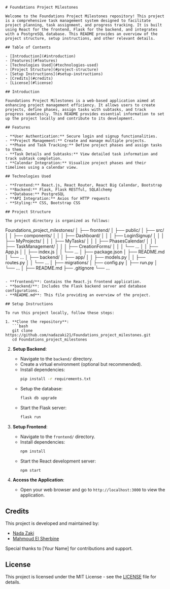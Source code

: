 ```
# Foundations Project Milestones

Welcome to the Foundations Project Milestones repository! This project is a comprehensive task management system designed to facilitate project planning, task assignment, and progress tracking. It is built using React for the frontend, Flask for the backend, and integrates with a PostgreSQL database. This README provides an overview of the project structure, setup instructions, and other relevant details.

## Table of Contents

- [Introduction](#introduction)
- [Features](#features)
- [Technologies Used](#technologies-used)
- [Project Structure](#project-structure)
- [Setup Instructions](#setup-instructions)
- [Credits](#credits)
- [License](#license)

## Introduction

Foundations Project Milestones is a web-based application aimed at enhancing project management efficiency. It allows users to create projects, define phases, assign tasks with subtasks, and track progress seamlessly. This README provides essential information to set up the project locally and contribute to its development.

## Features

- **User Authentication:** Secure login and signup functionalities.
- **Project Management:** Create and manage multiple projects.
- **Phase and Task Tracking:** Define project phases and assign tasks to them.
- **Task Details and Subtasks:** View detailed task information and track subtask completion.
- **Calendar Integration:** Visualize project phases and their timelines using a calendar view.

## Technologies Used

- **Frontend:** React.js, React Router, React Big Calendar, Bootstrap
- **Backend:** Flask, Flask RESTful, SQLAlchemy
- **Database:** PostgreSQL
- **API Integration:** Axios for HTTP requests
- **Styling:** CSS, Bootstrap CSS

## Project Structure

The project directory is organized as follows:

```
Foundations_project_milestones/
│
├── frontend/
│   ├── public/
│   ├── src/
│   │   ├── components/
│   │   │   ├── Dashboard/
│   │   │   ├── LoginSignup/
│   │   │   ├── MyProjects/
│   │   │   ├── MyTasks/
│   │   │   ├── PhasesCalendar/
│   │   │   ├── TaskManagement/
│   │   │   ├── CreationForms/
│   │   │   └── ...
│   │   ├── App.js
│   │   ├── index.js
│   │   └── ...
│   ├── package.json
│   ├── README.md
│   └── ...
│
├── backend/
│   ├── app/
│   │   ├── models.py
│   │   ├── routes.py
│   │   └── ...
│   ├── migrations/
│   ├── config.py
│   ├── run.py
│   └── ...
│
├── README.md
├── .gitignore
└── ...
```

- **frontend/**: Contains the React.js frontend application.
- **backend/**: Includes the Flask backend server and database configurations.
- **README.md**: This file providing an overview of the project.

## Setup Instructions

To run this project locally, follow these steps:

1. **Clone the repository**:
   ```bash
   git clone https://github.com/nadazaki21/Foundations_project_milestones.git
   cd Foundations_project_milestones
   ```

2. **Setup Backend**:
   - Navigate to the `backend/` directory.
   - Create a virtual environment (optional but recommended).
   - Install dependencies:
     ```bash
     pip install -r requirements.txt
     ```
   - Setup the database:
     ```bash
     flask db upgrade
     ```
   - Start the Flask server:
     ```bash
     flask run
     ```

3. **Setup Frontend**:
   - Navigate to the `frontend/` directory.
   - Install dependencies:
     ```bash
     npm install
     ```
   - Start the React development server:
     ```bash
     npm start
     ```

4. **Access the Application**:
   - Open your web browser and go to `http://localhost:3000` to view the application.

## Credits

This project is developed and maintained by:

- [Nada Zaki](https://github.com/nadazaki21)
- [Mahmoud El Sherbine](https://github.com/mahmoudelsherbine)

Special thanks to [Your Name] for contributions and support.

## License

This project is licensed under the MIT License - see the [LICENSE](LICENSE) file for details.
```